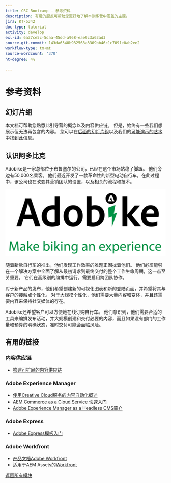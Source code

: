 ```yaml
---
title: CSC Bootcamp — 参考资料
description: 有趣的起点可帮助您更好地了解本训练营中涵盖的主题。
jira: KT-5342
doc-type: tutorial
activity: develop
exl-id: 6a37ce5c-5daa-45dd-a968-eae9c3a63ad3
source-git-commit: 143da6340b932563a3309bb46c1c7091e0ab2ee2
workflow-type: tm+mt
source-wordcount: '370'
ht-degree: 4%

---
```


# 参考资料

## 幻灯片组

本文档可帮助您熟悉此引导营的概念以及内容供应链。 但是，始终有一些我们想展示但无法再包含的内容。 您可以在[后面的幻灯片组](https://adobe.sharepoint.com/:p:/r/sites/SWEnterpriseMarketingTeam/Shared%20Documents/Bootcamps/Content%20Supply%20Chain%20Bootcamp/Experience%20Makers%20Content%20Supply%20Chain%20Slide%20Deck.pptx?d=w1a3787d39c3a43ab941cfd0069f8383a&amp;csf=1&amp;web=1&amp;e=57aFUU)以及我们的[可能演示的艺术](https://xd.adobe.com/view/45ea642f-69fb-4bbe-bba6-6915a3709a6d-10b9/?fullscreen)中找到此信息。

## 认识阿多比克

Adobike是一家总部位于布鲁塞尔的公司，已经在这个市场站稳了脚跟。 他们旁边有50,000名乘客。 他们最近开发了一款革命性的新型电动自行车，在此过程中，该公司也在改变其营销团队的设置，以及相关的流程和技术。

![Adobike](./images/adobike-logo.png)

随着新款自行车的推出，他们发现工作效率的难题正困扰着他们。 他们必须能够在一个解决方案中全面了解从最初请求到最终交付的整个工作生命周期，这一点至关重要。 它们在高级别的编排中运行，需要启用跨团队协作。

对于新产品的发布，他们希望创建新的可视化图表和新的登陆页面，并希望将其与客户的接触点个性化。 对于大规模个性化，他们需要大量内容和变体，并且还需要内容来保持社交媒体的存在。

Adobike还希望客户可以方便地在线订购自行车。 他们意识到，他们需要合适的工具来编排发布活动，并大规模创建和交付必要的内容，而且如果没有部门的工作量和预算的明确状态，准时交付可能会面临风险。


## 有用的链接

### 内容供应链

- [构建可扩展的内容供应链](https://business.adobe.com/resources/webinars/building-a-content-supply-chain-that-scales.html)

### Adobe Experience Manager

- [使用Creative Cloud服务的内容自动化概述](https://experienceleague.adobe.com/docs/experience-manager-learn/assets/content-automation/overview.html?lang=en)
- [AEM Commerce as a Cloud Service 快速入门](https://experienceleague.adobe.com/docs/experience-manager-cloud-service/content/content-and-commerce/storefront/getting-started.html)
- [Adobe Experience Manager as a Headless CMS简介](https://experienceleague.adobe.com/docs/experience-manager-cloud-service/content/headless/introduction.html?lang=en)

### Adobe Express

- [Adobe Express模板入门](https://helpx.adobe.com/express/using/work-with-templates.html)

### Adobe Workfront

- [产品文档Adobe Workfront](https://experienceleague.adobe.com/docs/workfront/using/home.html?lang=en)
- 适用于AEM Assets的[Workfront](https://exchange.adobe.com/apps/ec/101385/workfront-for-aem-assets)


[返回所有模块](./overview.md)
